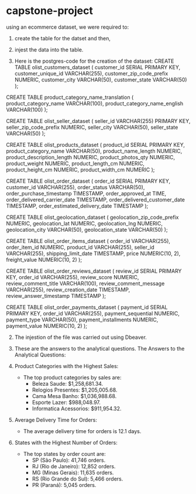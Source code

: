 # capstone-project
using an ecommerce dataset, we were required to:
1. create the table for the datset and then,
2. injest the data into the table.

1. Here is the postgres-code for the creation of the dataset:
 CREATE TABLE olist_customers_dataset (
    customer_id SERIAL PRIMARY KEY,
    customer_unique_id VARCHAR(255),
    customer_zip_code_prefix NUMERIC,
    customer_city VARCHAR(50),
    customer_state VARCHAR(50)
);

 CREATE TABLE product_category_name_translation (
    product_category_name VARCHAR(100),
    product_category_name_english VARCHAR(100)
);

 CREATE TABLE olist_seller_dataset (
    seller_id VARCHAR(255) PRIMARY KEY,
    seller_zip_code_prefix NUMERIC,
    seller_city VARCHAR(50),
    seller_state VARCHAR(50)
);

 CREATE TABLE olist_products_dataset (
    product_id SERIAL PRIMARY KEY,
    product_category_name VARCHAR(50),
    product_name_length NUMERIC,
    product_description_length NUMERIC,
    product_photos_qty NUMERIC,
    product_weight NUMERIC,
    product_length_cm NUMERIC,
    product_height_cm NUMERIC,
    product_width_cm NUMERIC
);

 CREATE TABLE olist_order_dataset (
    order_id SERIAL PRIMARY KEY,
    customer_id VARCHAR(255),
    order_status VARCHAR(50),
    order_purchase_timestamp TIMESTAMP,
    order_approved_at TIME,
    order_delivered_carrier_date TIMESTAMP,
    order_delivered_customer_date TIMESTAMP,
    order_estimated_delivery_date TIMESTAMP
);

 CREATE TABLE olist_geolocation_dataset (
    geolocation_zip_code_prefix NUMERIC,
    geolocation_lat NUMERIC,
    geolocation_lng NUMERIC,
    geolocation_city VARCHAR(50),
    geolocation_state VARCHAR(50)
);

 CREATE TABLE olist_order_items_dataset (
    order_id VARCHAR(255),
    order_item_id NUMERIC,
    product_id VARCHAR(255),
    seller_id VARCHAR(255),
    shipping_limit_date TIMESTAMP,
    price NUMERIC(10, 2),
    freight_value NUMERIC(10, 2)
);

 CREATE TABLE olist_order_reviews_dataset (
    review_id SERIAL PRIMARY KEY,
    order_id VARCHAR(255),
    review_score NUMERIC,
    review_comment_title VARCHAR(100),
    review_comment_message VARCHAR(255),
    review_creation_date TIMESTAMP,
    review_answer_timestamp TIMESTAMP
);

 CREATE TABLE olist_order_payments_dataset (
    payment_id SERIAL PRIMARY KEY,
    order_id VARCHAR(255),
    payment_sequential NUMERIC,
    payment_type VARCHAR(50),
    payment_installments NUMERIC,
    payment_value NUMERIC(10, 2)
);

2. The injestion of the file was carried out using Dbeaver.
3. These are the answers to the analytical questions.
   The Answers to the Analytical Questions:
1. Product Categories with the Highest Sales:
   	- The top product categories by sales are:
     	- Beleza Saude: $1,258,681.34.
     	- Relogios Presentes: $1,205,005.68.
     	- Cama Mesa Banho: $1,036,988.68.
     	- Esporte Lazer: $988,048.97.
     	- Informatica Acessorios: $911,954.32.


2. Average Delivery Time for Orders:
   - The average delivery time for orders is 12.1 days.

3. States with the Highest Number of Orders:
   - The top states by order count are:
     - SP (São Paulo): 41,746 orders.
     - RJ (Rio de Janeiro): 12,852 orders.
     - MG (Minas Gerais): 11,635 orders.
     - RS (Rio Grande do Sul): 5,466 orders.
     - PR (Paraná): 5,045 orders.

